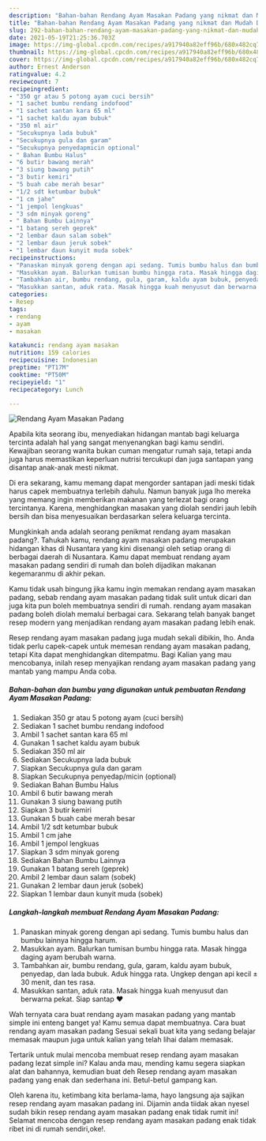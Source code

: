 ```yaml
---
description: "Bahan-bahan Rendang Ayam Masakan Padang yang nikmat dan Mudah Dibuat"
title: "Bahan-bahan Rendang Ayam Masakan Padang yang nikmat dan Mudah Dibuat"
slug: 292-bahan-bahan-rendang-ayam-masakan-padang-yang-nikmat-dan-mudah-dibuat
date: 2021-05-19T21:25:36.703Z
image: https://img-global.cpcdn.com/recipes/a917940a82eff96b/680x482cq70/rendang-ayam-masakan-padang-foto-resep-utama.jpg
thumbnail: https://img-global.cpcdn.com/recipes/a917940a82eff96b/680x482cq70/rendang-ayam-masakan-padang-foto-resep-utama.jpg
cover: https://img-global.cpcdn.com/recipes/a917940a82eff96b/680x482cq70/rendang-ayam-masakan-padang-foto-resep-utama.jpg
author: Ernest Anderson
ratingvalue: 4.2
reviewcount: 7
recipeingredient:
- "350 gr atau 5 potong ayam cuci bersih"
- "1 sachet bumbu rendang indofood"
- "1 sachet santan kara 65 ml"
- "1 sachet kaldu ayam bubuk"
- "350 ml air"
- "Secukupnya lada bubuk"
- "Secukupnya gula dan garam"
- "Secukupnya penyedapmicin optional"
- " Bahan Bumbu Halus"
- "6 butir bawang merah"
- "3 siung bawang putih"
- "3 butir kemiri"
- "5 buah cabe merah besar"
- "1/2 sdt ketumbar bubuk"
- "1 cm jahe"
- "1 jempol lengkuas"
- "3 sdm minyak goreng"
- " Bahan Bumbu Lainnya"
- "1 batang sereh geprek"
- "2 lembar daun salam sobek"
- "2 lembar daun jeruk sobek"
- "1 lembar daun kunyit muda sobek"
recipeinstructions:
- "Panaskan minyak goreng dengan api sedang. Tumis bumbu halus dan bumbu lainnya hingga harum."
- "Masukkan ayam. Balurkan tumisan bumbu hingga rata. Masak hingga daging ayam berubah warna."
- "Tambahkan air, bumbu rendang, gula, garam, kaldu ayam bubuk, penyedap, dan lada bubuk. Aduk hingga rata. Ungkep dengan api kecil ± 30 menit, dan tes rasa."
- "Masukkan santan, aduk rata. Masak hingga kuah menyusut dan berwarna pekat. Siap santap ❤"
categories:
- Resep
tags:
- rendang
- ayam
- masakan

katakunci: rendang ayam masakan 
nutrition: 159 calories
recipecuisine: Indonesian
preptime: "PT17M"
cooktime: "PT50M"
recipeyield: "1"
recipecategory: Lunch

---
```



![Rendang Ayam Masakan Padang](https://img-global.cpcdn.com/recipes/a917940a82eff96b/680x482cq70/rendang-ayam-masakan-padang-foto-resep-utama.jpg)

Apabila kita seorang ibu, menyediakan hidangan mantab bagi keluarga tercinta adalah hal yang sangat menyenangkan bagi kamu sendiri. Kewajiban seorang  wanita bukan cuman mengatur rumah saja, tetapi anda juga harus memastikan keperluan nutrisi tercukupi dan juga santapan yang disantap anak-anak mesti nikmat.

Di era  sekarang, kamu memang dapat mengorder santapan jadi meski tidak harus capek membuatnya terlebih dahulu. Namun banyak juga lho mereka yang memang ingin memberikan makanan yang terlezat bagi orang tercintanya. Karena, menghidangkan masakan yang diolah sendiri jauh lebih bersih dan bisa menyesuaikan berdasarkan selera keluarga tercinta. 



Mungkinkah anda adalah seorang penikmat rendang ayam masakan padang?. Tahukah kamu, rendang ayam masakan padang merupakan hidangan khas di Nusantara yang kini disenangi oleh setiap orang di berbagai daerah di Nusantara. Kamu dapat membuat rendang ayam masakan padang sendiri di rumah dan boleh dijadikan makanan kegemaranmu di akhir pekan.

Kamu tidak usah bingung jika kamu ingin memakan rendang ayam masakan padang, sebab rendang ayam masakan padang tidak sulit untuk dicari dan juga kita pun boleh membuatnya sendiri di rumah. rendang ayam masakan padang boleh diolah memalui berbagai cara. Sekarang telah banyak banget resep modern yang menjadikan rendang ayam masakan padang lebih enak.

Resep rendang ayam masakan padang juga mudah sekali dibikin, lho. Anda tidak perlu capek-capek untuk memesan rendang ayam masakan padang, tetapi Kita dapat menghidangkan ditempatmu. Bagi Kalian yang mau mencobanya, inilah resep menyajikan rendang ayam masakan padang yang mantab yang mampu Anda coba.

<!--inarticleads1-->

##### Bahan-bahan dan bumbu yang digunakan untuk pembuatan Rendang Ayam Masakan Padang:

1. Sediakan 350 gr atau 5 potong ayam (cuci bersih)
1. Sediakan 1 sachet bumbu rendang indofood
1. Ambil 1 sachet santan kara 65 ml
1. Gunakan 1 sachet kaldu ayam bubuk
1. Sediakan 350 ml air
1. Sediakan Secukupnya lada bubuk
1. Siapkan Secukupnya gula dan garam
1. Siapkan Secukupnya penyedap/micin (optional)
1. Sediakan  Bahan Bumbu Halus
1. Ambil 6 butir bawang merah
1. Gunakan 3 siung bawang putih
1. Siapkan 3 butir kemiri
1. Gunakan 5 buah cabe merah besar
1. Ambil 1/2 sdt ketumbar bubuk
1. Ambil 1 cm jahe
1. Ambil 1 jempol lengkuas
1. Siapkan 3 sdm minyak goreng
1. Sediakan  Bahan Bumbu Lainnya
1. Gunakan 1 batang sereh (geprek)
1. Ambil 2 lembar daun salam (sobek)
1. Gunakan 2 lembar daun jeruk (sobek)
1. Siapkan 1 lembar daun kunyit muda (sobek)




<!--inarticleads2-->

##### Langkah-langkah membuat Rendang Ayam Masakan Padang:

1. Panaskan minyak goreng dengan api sedang. Tumis bumbu halus dan bumbu lainnya hingga harum.
1. Masukkan ayam. Balurkan tumisan bumbu hingga rata. Masak hingga daging ayam berubah warna.
1. Tambahkan air, bumbu rendang, gula, garam, kaldu ayam bubuk, penyedap, dan lada bubuk. Aduk hingga rata. Ungkep dengan api kecil ± 30 menit, dan tes rasa.
1. Masukkan santan, aduk rata. Masak hingga kuah menyusut dan berwarna pekat. Siap santap ❤




Wah ternyata cara buat rendang ayam masakan padang yang mantab simple ini enteng banget ya! Kamu semua dapat membuatnya. Cara buat rendang ayam masakan padang Sesuai sekali buat kita yang sedang belajar memasak maupun juga untuk kalian yang telah lihai dalam memasak.

Tertarik untuk mulai mencoba membuat resep rendang ayam masakan padang lezat simple ini? Kalau anda mau, mending kamu segera siapkan alat dan bahannya, kemudian buat deh Resep rendang ayam masakan padang yang enak dan sederhana ini. Betul-betul gampang kan. 

Oleh karena itu, ketimbang kita berlama-lama, hayo langsung aja sajikan resep rendang ayam masakan padang ini. Dijamin anda tiidak akan nyesel sudah bikin resep rendang ayam masakan padang enak tidak rumit ini! Selamat mencoba dengan resep rendang ayam masakan padang enak tidak ribet ini di rumah sendiri,oke!.

